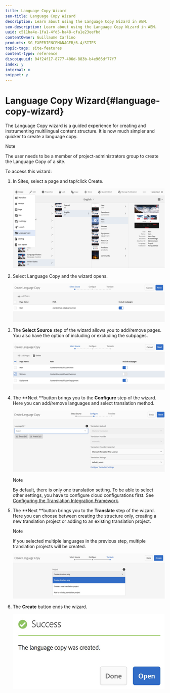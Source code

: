 ```yaml
---
title: Language Copy Wizard
seo-title: Language Copy Wizard
description: Learn about using the Language Copy Wizard in AEM.
seo-description: Learn about using the Language Copy Wizard in AEM.
uuid: c511ba4e-1fa1-4fd5-ba48-cfa1e23eefbd
contentOwner: Guillaume Carlino
products: SG_EXPERIENCEMANAGER/6.4/SITES
topic-tags: site-features
content-type: reference
discoiquuid: 04f24f17-8777-406d-883b-b4e966df77f7
index: y
internal: n
snippet: y
---
```


# Language Copy Wizard{#language-copy-wizard}

The Language Copy wizard is a guided experience for creating and instrumenting multilingual content structure. It is now much simpler and quicker to create a language copy.

>[!NOTE]
>
>The user needs to be a member of project-administrators group to create the Language Copy of a site.

To access this wizard:

1. In Sites, select a page and tap/click Create.

   ![](assets/chlimage_1-51.jpeg)

1. Select Language Copy and the wizard opens.

   ![](assets/chlimage_1-52.jpeg)

1. The **Select Source** step of the wizard allows you to add/remove pages. You also have the option of including or excluding the subpages.

   ![](assets/chlimage_1-53.jpeg)

1. The **Next **button brings you to the **Configure** step of the wizard. Here you can add/remove languages and select translation method.

   ![](assets/chlimage_1-54.jpeg)

   >[!NOTE]
   >
   >By default, there is only one translation setting. To be able to select other settings, you have to configure cloud configurations first. See [Configuring the Translation Integration Framework](../../../sites/administering/using/tc-tic.md).

1. The **Next **button brings you to the **Translate** step of the wizard. Here you can choose between creating the structure only, creating a new translation project or adding to an existing translation project.

   >[!NOTE]
   >
   >If you selected multiple languages in the previous step, multiple translation projects will be created.

   ![](assets/chlimage_1-55.jpeg)

1. The **Create** button ends the wizard.

   ![](assets/chlimage_1-56.jpeg)

